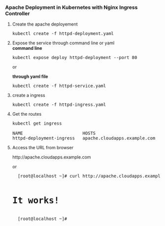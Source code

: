 <h3>Apache Deployment in Kubernetes with Nginx Ingress Controller</h3>

<ol>
  <li>Create the apache deployement</li>
  <pre>kubectl create -f httpd-deployment.yaml</pre>
  <li> Expose the service through command line or yaml </li>
  <b>command line</b>
  <pre>kubectl expose deploy httpd-deployment --port 80</pre>
  <p>or</p>
  <b>through yaml file</b>
  <pre>kubectl create -f httpd-service.yaml</pre>
  <li>create a ingress</li>
  <pre>kubectl create -f httpd-ingress.yaml</pre>
  <li>Get the routes</li>
  <pre>kubectl get ingress<br/>
NAME                       HOSTS                          ADDRESS   PORTS   AGE
httpd-deployment-ingress   apache.cloudapps.example.com             80      5s</pre>
  <li>Access the URL from browser</li>
  <p>http://apache.cloudapps.example.com</p>
  or
  <pre>
  [root@localhost ~]# curl http://apache.cloudapps.example.com
  <html><body><h1>It works!</h1></body></html>
  [root@localhost ~]#
  </pre>
</ol>

